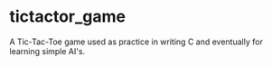 # tictactor_game
A Tic-Tac-Toe game used as practice in writing C and eventually for learning simple AI's.
